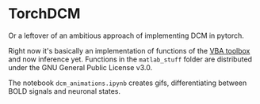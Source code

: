 # TorchDCM

Or a leftover of an ambitious approach of implementing DCM in pytorch. 

Right now it's basically an implementation of functions of the [VBA toolbox](https://github.com/MBB-team/VBA-toolbox) 
and now inference yet. Functions in the `matlab_stuff` folder are distributed under the GNU General Public License v3.0. 

The notebook `dcm_animations.ipynb` creates gifs, differentiating between BOLD signals
and neuronal states. 
